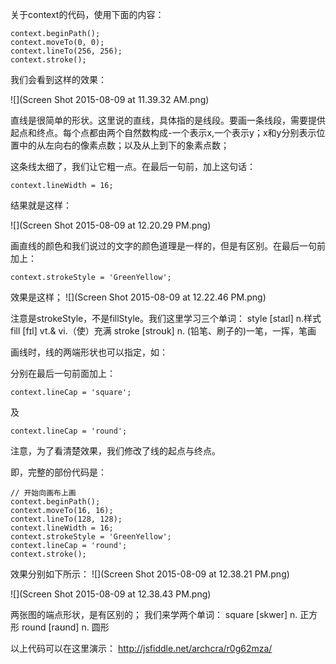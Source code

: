 
关于context的代码，使用下面的内容：
```
context.beginPath();
context.moveTo(0, 0);
context.lineTo(256, 256);
context.stroke();
```

我们会看到这样的效果：

![](Screen Shot 2015-08-09 at 11.39.32 AM.png)

直线是很简单的形状。这里说的直线，具体指的是线段。要画一条线段，需要提供起点和终点。每个点都由两个自然数构成-一个表示x,一个表示y；x和y分别表示位置中的从左向右的像素点数；以及从上到下的象素点数；

这条线太细了，我们让它粗一点。在最后一句前，加上这句话：
```
context.lineWidth = 16;
```
结果就是这样：

![](Screen Shot 2015-08-09 at 12.20.29 PM.png)


画直线的颜色和我们说过的文字的颜色道理是一样的，但是有区别。在最后一句前加上：
```
context.strokeStyle = 'GreenYellow';
```
效果是这样；
![](Screen Shot 2015-08-09 at 12.22.46 PM.png)



注意是strokeStyle，不是fillStyle。我们这里学习三个单词：
style  [staɪl] n.样式
fill  [fɪl] vt.& vi.（使）充满
stroke [stroʊk] n. (铅笔、刷子的)一笔，一挥，笔画


画线时，线的两端形状也可以指定，如：

分别在最后一句前面加上：
```
context.lineCap = 'square';
```
及
```
context.lineCap = 'round';
```
注意，为了看清楚效果，我们修改了线的起点与终点。

即，完整的部份代码是：
```
// 开始向画布上画
context.beginPath();
context.moveTo(16, 16);
context.lineTo(128, 128);
context.lineWidth = 16;
context.strokeStyle = 'GreenYellow';
context.lineCap = 'round';
context.stroke();
```
效果分别如下所示：
![](Screen Shot 2015-08-09 at 12.38.21 PM.png)

![](Screen Shot 2015-08-09 at 12.38.43 PM.png)

两张图的端点形状，是有区别的；
我们来学两个单词：
square  [skwer] n. 正方形
round  [raʊnd] n. 圆形



以上代码可以在这里演示：
http://jsfiddle.net/archcra/r0g62mza/

